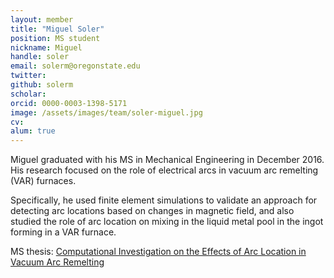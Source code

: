 ```yaml
---
layout: member
title: "Miguel Soler"
position: MS student
nickname: Miguel
handle: soler
email: solerm@oregonstate.edu
twitter:
github: solerm
scholar:
orcid: 0000-0003-1398-5171
image: /assets/images/team/soler-miguel.jpg
cv:
alum: true
---
```

Miguel graduated with his MS in Mechanical Engineering in December 2016. His research focused on the role of electrical arcs in vacuum arc remelting (VAR) furnaces.

Specifically, he used finite element simulations to validate an approach for detecting arc locations based on changes in magnetic field, and also studied the role of arc location on mixing in the liquid metal pool in the ingot forming in a VAR furnace.

<i class="fa fa-book" aria-hidden="true"></i> MS thesis: [Computational Investigation on the Effects of Arc Location in Vacuum Arc Remelting](http://hdl.handle.net/1957/60070)

[Oregon State University]: http://oregonstate.edu/
[School of Mechanical, Industrial, and Manufacturing Engineering]: http://mime.oregonstate.edu
